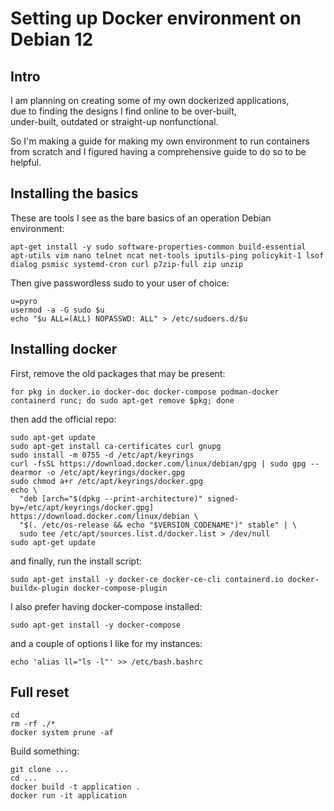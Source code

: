 # Setting up Docker environment on Debian 12
## Intro
I am planning on creating some of my own dockerized applications,  
due to finding the designs I find online to be over-built,  
under-built, outdated or straight-up nonfunctional.  

So I'm making a guide for making my own environment to run containers  
from scratch and I figured having a comprehensive guide to do so to be helpful.  

## Installing the basics
These are tools I see as the bare basics of an operation Debian environment:  
```
apt-get install -y sudo software-properties-common build-essential apt-utils vim nano telnet ncat net-tools iputils-ping policykit-1 lsof dialog psmisc systemd-cron curl p7zip-full zip unzip
```
Then give passwordless sudo to your user of choice:  
```
u=pyro
usermod -a -G sudo $u
echo "$u ALL=(ALL) NOPASSWD: ALL" > /etc/sudoers.d/$u
```
 ## Installing docker

First, remove the old packages that may be present:  
```  
for pkg in docker.io docker-doc docker-compose podman-docker containerd runc; do sudo apt-get remove $pkg; done
```  
then add the official repo:  
```  
sudo apt-get update
sudo apt-get install ca-certificates curl gnupg
sudo install -m 0755 -d /etc/apt/keyrings
curl -fsSL https://download.docker.com/linux/debian/gpg | sudo gpg --dearmor -o /etc/apt/keyrings/docker.gpg
sudo chmod a+r /etc/apt/keyrings/docker.gpg
echo \
  "deb [arch="$(dpkg --print-architecture)" signed-by=/etc/apt/keyrings/docker.gpg] https://download.docker.com/linux/debian \
  "$(. /etc/os-release && echo "$VERSION_CODENAME")" stable" | \
  sudo tee /etc/apt/sources.list.d/docker.list > /dev/null
sudo apt-get update
```  
and finally, run the install script:  
```  
sudo apt-get install -y docker-ce docker-ce-cli containerd.io docker-buildx-plugin docker-compose-plugin
```  
  
I also prefer having docker-compose installed:  
``` 
sudo apt-get install -y docker-compose
```  
and a couple of options I like for my instances:  
```
echo 'alias ll="ls -l"' >> /etc/bash.bashrc
```  

## Full reset
```  
cd 
rm -rf ./*
docker system prune -af
```  
Build something:  
```
git clone ...
cd ...
docker build -t application .
docker run -it application
```
